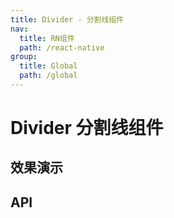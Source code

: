 ```yaml
---
title: Divider - 分割线组件
nav:
  title: RN组件
  path: /react-native
group:
  title: Global
  path: /global
---
```


# Divider 分割线组件

## 效果演示

## API
